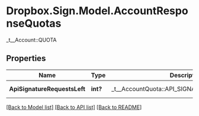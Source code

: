 # Dropbox.Sign.Model.AccountResponseQuotas
_t__Account::QUOTA

## Properties

Name | Type | Description | Notes
------------ | ------------- | ------------- | -------------
**ApiSignatureRequestsLeft** | **int?** |  _t__AccountQuota::API_SIGNATURE_REQUESTS_LEFT  | [optional] **DocumentsLeft** | **int?** |  _t__AccountQuota::DOCUMENTS_LEFT  | [optional] **TemplatesTotal** | **int?** |  _t__AccountQuota::TEMPLATES_TOTAL  | [optional] **TemplatesLeft** | **int?** |  _t__AccountQuota::TEMPLATES_LEFT  | [optional] **SmsVerificationsLeft** | **int?** |  _t__AccountQuota::SMS_VERIFICATIONS_LEFT  | [optional] **NumFaxPagesLeft** | **int?** |  _t__AccountQuota::NUM_FAX_PAGES_LEFT  | [optional] 

[[Back to Model list]](../README.md#documentation-for-models) [[Back to API list]](../README.md#documentation-for-api-endpoints) [[Back to README]](../README.md)

